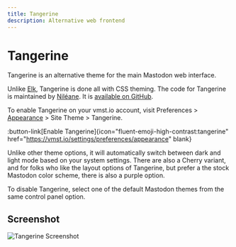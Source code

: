 ```yaml
---
title: Tangerine
description: Alternative web frontend
---
```


# Tangerine

Tangerine is an alternative theme for the main Mastodon web interface.

Unlike [Elk](/clients/elk), Tangerine is done all with CSS theming.
The code for Tangerine is maintained by [Niléane](https://vmst.io/@nileane@nileane.fr).
It is [available on GitHub](https://github.com/nileane/TangerineUI-for-Mastodon).

To enable Tangerine on your vmst.io account, visit Preferences > [Appearance](https://vmst.io/settings/preferences/appearance) > Site Theme > Tangerine.

:button-link[Enable Tangerine]{icon="fluent-emoji-high-contrast:tangerine" href="https://vmst.io/settings/preferences/appearance" blank}

Unlike other theme options, it will automatically switch between dark and light mode based on your system settings.
There are also a Cherry variant, and for folks who like the layout options of Tangerine, but prefer a the stock Mastodon color scheme, there is also a purple option.

To disable Tangerine, select one of the default Mastodon themes from the same control panel option.

## Screenshot

![Tangerine Screenshot](/tangerine-screenshot.png)